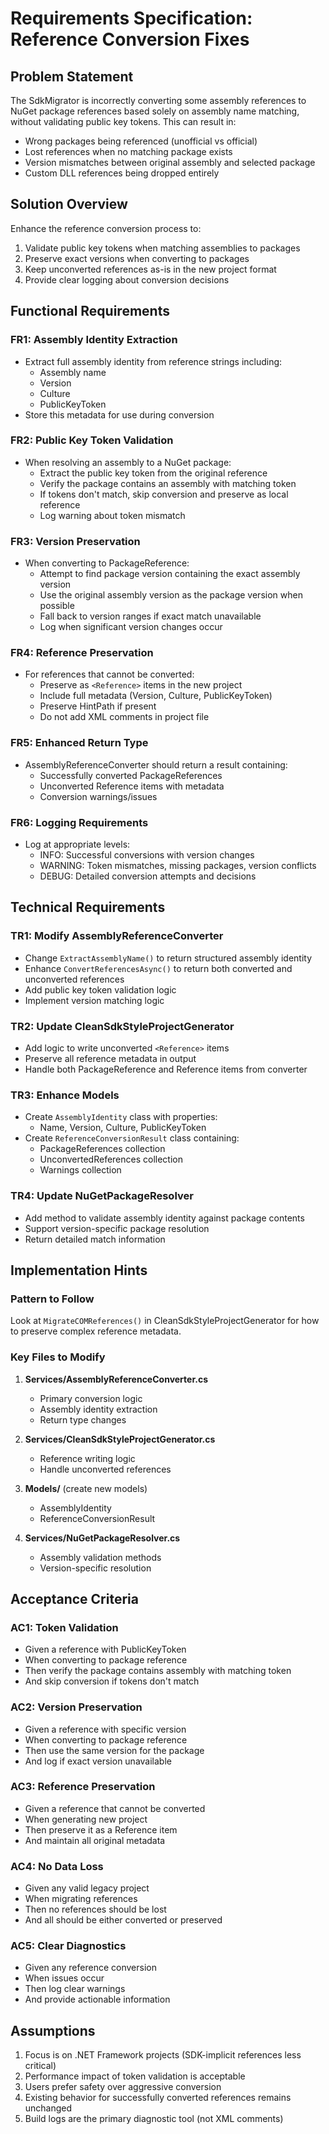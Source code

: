 # Requirements Specification: Reference Conversion Fixes

## Problem Statement

The SdkMigrator is incorrectly converting some assembly references to NuGet package references based solely on assembly name matching, without validating public key tokens. This can result in:
- Wrong packages being referenced (unofficial vs official)
- Lost references when no matching package exists
- Version mismatches between original assembly and selected package
- Custom DLL references being dropped entirely

## Solution Overview

Enhance the reference conversion process to:
1. Validate public key tokens when matching assemblies to packages
2. Preserve exact versions when converting to packages
3. Keep unconverted references as-is in the new project format
4. Provide clear logging about conversion decisions

## Functional Requirements

### FR1: Assembly Identity Extraction
- Extract full assembly identity from reference strings including:
  - Assembly name
  - Version
  - Culture
  - PublicKeyToken
- Store this metadata for use during conversion

### FR2: Public Key Token Validation
- When resolving an assembly to a NuGet package:
  - Extract the public key token from the original reference
  - Verify the package contains an assembly with matching token
  - If tokens don't match, skip conversion and preserve as local reference
  - Log warning about token mismatch

### FR3: Version Preservation
- When converting to PackageReference:
  - Attempt to find package version containing the exact assembly version
  - Use the original assembly version as the package version when possible
  - Fall back to version ranges if exact match unavailable
  - Log when significant version changes occur

### FR4: Reference Preservation
- For references that cannot be converted:
  - Preserve as `<Reference>` items in the new project
  - Include full metadata (Version, Culture, PublicKeyToken)
  - Preserve HintPath if present
  - Do not add XML comments in project file

### FR5: Enhanced Return Type
- AssemblyReferenceConverter should return a result containing:
  - Successfully converted PackageReferences
  - Unconverted Reference items with metadata
  - Conversion warnings/issues

### FR6: Logging Requirements
- Log at appropriate levels:
  - INFO: Successful conversions with version changes
  - WARNING: Token mismatches, missing packages, version conflicts
  - DEBUG: Detailed conversion attempts and decisions

## Technical Requirements

### TR1: Modify AssemblyReferenceConverter
- Change `ExtractAssemblyName()` to return structured assembly identity
- Enhance `ConvertReferencesAsync()` to return both converted and unconverted references
- Add public key token validation logic
- Implement version matching logic

### TR2: Update CleanSdkStyleProjectGenerator
- Add logic to write unconverted `<Reference>` items
- Preserve all reference metadata in output
- Handle both PackageReference and Reference items from converter

### TR3: Enhance Models
- Create `AssemblyIdentity` class with properties:
  - Name, Version, Culture, PublicKeyToken
- Create `ReferenceConversionResult` class containing:
  - PackageReferences collection
  - UnconvertedReferences collection
  - Warnings collection

### TR4: Update NuGetPackageResolver
- Add method to validate assembly identity against package contents
- Support version-specific package resolution
- Return detailed match information

## Implementation Hints

### Pattern to Follow
Look at `MigrateCOMReferences()` in CleanSdkStyleProjectGenerator for how to preserve complex reference metadata.

### Key Files to Modify
1. **Services/AssemblyReferenceConverter.cs**
   - Primary conversion logic
   - Assembly identity extraction
   - Return type changes

2. **Services/CleanSdkStyleProjectGenerator.cs**
   - Reference writing logic
   - Handle unconverted references

3. **Models/** (create new models)
   - AssemblyIdentity
   - ReferenceConversionResult

4. **Services/NuGetPackageResolver.cs**
   - Assembly validation methods
   - Version-specific resolution

## Acceptance Criteria

### AC1: Token Validation
- Given a reference with PublicKeyToken
- When converting to package reference
- Then verify the package contains assembly with matching token
- And skip conversion if tokens don't match

### AC2: Version Preservation
- Given a reference with specific version
- When converting to package reference
- Then use the same version for the package
- And log if exact version unavailable

### AC3: Reference Preservation
- Given a reference that cannot be converted
- When generating new project
- Then preserve it as a Reference item
- And maintain all original metadata

### AC4: No Data Loss
- Given any valid legacy project
- When migrating references
- Then no references should be lost
- And all should be either converted or preserved

### AC5: Clear Diagnostics
- Given any reference conversion
- When issues occur
- Then log clear warnings
- And provide actionable information

## Assumptions

1. Focus is on .NET Framework projects (SDK-implicit references less critical)
2. Performance impact of token validation is acceptable
3. Users prefer safety over aggressive conversion
4. Existing behavior for successfully converted references remains unchanged
5. Build logs are the primary diagnostic tool (not XML comments)